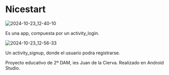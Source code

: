 
# Nicestart

![2024-10-23_12-40-10](https://github.com/user-attachments/assets/657bdf09-4f6b-464f-93ff-306549c09566)

Es una app, compuesta por un activity_login.


![2024-10-23_12-56-33](https://github.com/user-attachments/assets/eaf7c12d-1def-4220-973c-5a168dd1d655)

Un activity_signup, donde el usuario podra registrarse.

Proyecto educativo de 2º DAM, ies Juan de la Cierva. Realizado en Android Studio.



